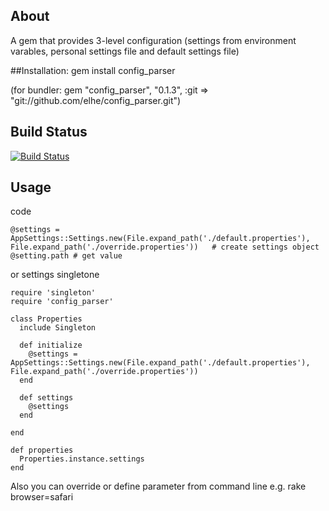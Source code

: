 ## About
A gem that provides 3-level configuration (settings from  environment varables, personal settings file and default settings file)

##Installation:
gem install config_parser

(for bundler: gem "config_parser", "0.1.3", :git => "git://github.com/elhe/config_parser.git")

## Build Status
[![Build Status](https://secure.travis-ci.org/elhe/config_parser.png)](http://travis-ci.org/elhe/config_parser)


## Usage

code

    @settings =  AppSettings::Settings.new(File.expand_path('./default.properties'), File.expand_path('./override.properties'))   # create settings object
    @setting.path # get value

or settings singletone

    require 'singleton'
    require 'config_parser'

    class Properties
      include Singleton

      def initialize
        @settings =  AppSettings::Settings.new(File.expand_path('./default.properties'), File.expand_path('./override.properties'))
      end

      def settings
        @settings
      end

    end

    def properties
      Properties.instance.settings
    end


Also you can override or define parameter from command line e.g.
  rake browser=safari


